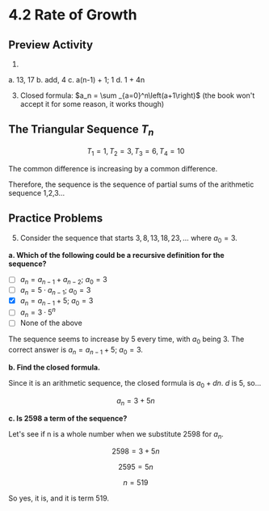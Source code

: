 # 4.2 Rate of Growth

## Preview Activity

1.
  a. 13, 17
  b. add, 4
  c. a(n-1) + 1; 1
  d. 1 + 4n

3. Closed formula: $a_n = \sum _{a=0}^n\left(a+1\right)$
   (the book won't accept it for some reason, it works though)

## The Triangular Sequence $T_n$

$$T_1=1, T_2=3, T_3=6, T_4=10$$

The common difference is increasing by a common difference.

Therefore, the sequence is the sequence of partial sums of the arithmetic sequence 1,2,3...

## Practice Problems

5. Consider the sequence that starts $3, 8, 13, 18, 23,\ldots$ where $a_0 = 3\text{.}$

**a. Which of the following could be a recursive definition for the sequence?**

- [ ] $a_n = a_{n-1} + a_{n-2}$; $a_0 = 3$
- [ ] $a_n = 5 \cdot a_{n-1}$; $a_0 = 3$
- [X] $a_n = a_{n-1} + 5$; $a_0 = 3$
- [ ] $a_n = 3 \cdot 5^n$
- [ ] None of the above

The sequence seems to increase by 5 every time, with $a_0$ being 3. 
The correct answer is $a_n = a_{n-1} + 5$; $a_0 = 3$.

**b. Find the closed formula.**

Since it is an arithmetic sequence, the closed formula is $a_0 + dn$. $d$ is 5, so...

$$a_n = 3 + 5n$$

**c. Is 2598 a term of the sequence?**

Let's see if n is a whole number when we substitute 2598 for $a_n$.

$$2598 = 3 + 5n$$

$$2595 = 5n$$

$$n = 519$$

So yes, it is, and it is term 519.




